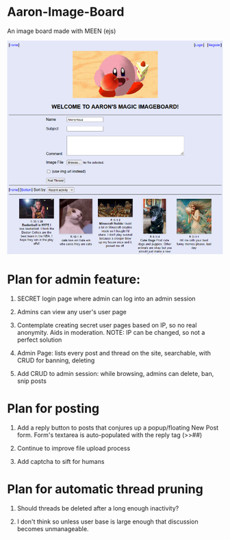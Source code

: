 # Aaron-Image-Board
 An image board made with MEEN (ejs)

<img src="public/screenshot2.png">


# Plan for admin feature:

1. SECRET login page where admin can log into an admin session

2. Admins can view any user's user page

3. Contemplate creating secret user pages based on IP, so no real anonymity. Aids in moderation.
NOTE: IP can be changed, so not a perfect solution

4. Admin Page: lists every post and thread on the site, searchable, with CRUD for banning, deleting

5. Add CRUD to admin session: while browsing, admins can delete, ban, snip posts

# Plan for posting

1. Add a reply button to posts that conjures up a popup/floating New Post form. Form's textarea is auto-populated with the reply tag (>>##)

2. Continue to improve file upload process

3. Add captcha to sift for humans

# Plan for automatic thread pruning

1. Should threads be deleted after a long enough inactivity?

2. I don't think so unless user base is large enough that discussion becomes unmanageable. 